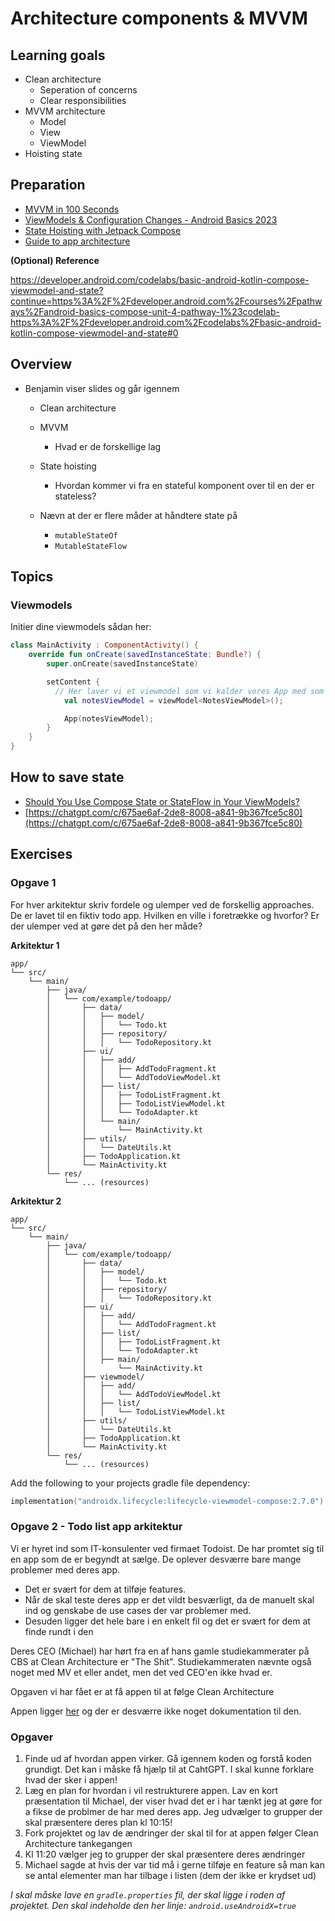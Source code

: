 # Architecture components & MVVM



## Learning goals

- Clean architecture
  - Seperation of concerns
  - Clear responsibilities
- MVVM architecture
  - Model
  - View
  - ViewModel
- Hoisting state



## Preparation

- [MVVM in 100 Seconds](https://youtu.be/-xTqfilaYow?si=KWIuays0YUOqO3Dn)
- [ViewModels & Configuration Changes - Android Basics 2023](https://youtu.be/9sqvBydNJSg?si=Zq2EveH-FIY-VzES)
- [State Hoisting with Jetpack Compose](https://www.youtube.com/watch?v=GT1VJweyNr0)
- [Guide to app architecture](https://developer.android.com/topic/architecture)



**(Optional) Reference**

https://developer.android.com/codelabs/basic-android-kotlin-compose-viewmodel-and-state?continue=https%3A%2F%2Fdeveloper.android.com%2Fcourses%2Fpathways%2Fandroid-basics-compose-unit-4-pathway-1%23codelab-https%3A%2F%2Fdeveloper.android.com%2Fcodelabs%2Fbasic-android-kotlin-compose-viewmodel-and-state#0



## Overview

- Benjamin viser slides og går igennem
  - Clean architecture
    
  - MVVM
    - Hvad er de forskellige lag
  
  - State hoisting
    - Hvordan kommer vi fra en stateful komponent over til en der er stateless?
  - Nævn at der er flere måder at håndtere state på
    - `mutableStateOf`
    - `MutableStateFlow`



## Topics



### Viewmodels

Initier dine viewmodels sådan her:

```kotlin
class MainActivity : ComponentActivity() {
    override fun onCreate(savedInstanceState: Bundle?) {
        super.onCreate(savedInstanceState)

        setContent {
          // Her laver vi et viewmodel som vi kalder vores App med som argument
            val notesViewModel = viewModel<NotesViewModel>();

            App(notesViewModel);
        }
    }
}
```






## How to save state

- [Should You Use Compose State or StateFlow in Your ViewModels?](https://www.youtube.com/watch?v=T8vApYJlW8o)
- [https://chatgpt.com/c/675ae6af-2de8-8008-a841-9b367fce5c80](https://chatgpt.com/c/675ae6af-2de8-8008-a841-9b367fce5c80)



## Exercises



### Opgave 1

For hver arkitektur skriv fordele og ulemper ved de forskellig approaches. De er lavet til en fiktiv todo app. Hvilken en ville i foretrække og hvorfor? Er der ulemper ved at gøre det på den her måde?



**Arkitektur 1**

```
app/
└── src/
    └── main/
        ├── java/
        │   └── com/example/todoapp/
        │       ├── data/
        │       │   ├── model/
        │       │   │   └── Todo.kt
        │       │   ├── repository/
        │       │   │   └── TodoRepository.kt
        │       ├── ui/
        │       │   ├── add/
        │       │   │   ├── AddTodoFragment.kt
        │       │   │   └── AddTodoViewModel.kt
        │       │   ├── list/
        │       │   │   ├── TodoListFragment.kt
        │       │   │   ├── TodoListViewModel.kt
        │       │   │   └── TodoAdapter.kt
        │       │   └── main/
        │       │       └── MainActivity.kt
        │       ├── utils/
        │       │   └── DateUtils.kt
        │       ├── TodoApplication.kt
        │       └── MainActivity.kt
        └── res/
            └── ... (resources)
```



**Arkitektur 2**

```
app/
└── src/
    └── main/
        ├── java/
        │   └── com/example/todoapp/
        │       ├── data/
        │       │   ├── model/
        │       │   │   └── Todo.kt
        │       │   ├── repository/
        │       │   │   └── TodoRepository.kt
        │       ├── ui/
        │       │   ├── add/
        │       │   │   └── AddTodoFragment.kt
        │       │   ├── list/
        │       │   │   ├── TodoListFragment.kt
        │       │   │   └── TodoAdapter.kt
        │       │   ├── main/
        │       │       └── MainActivity.kt
        │       ├── viewmodel/
        │       │   ├── add/
        │       │   │   └── AddTodoViewModel.kt
        │       │   ├── list/
        │       │   │   └── TodoListViewModel.kt
        │       ├── utils/
        │       │   └── DateUtils.kt
        │       ├── TodoApplication.kt
        │       └── MainActivity.kt
        └── res/
            └── ... (resources)
```



Add the following to your projects gradle file dependency: 

```kotlin
implementation("androidx.lifecycle:lifecycle-viewmodel-compose:2.7.0")
```



### Opgave 2 - Todo list app arkitektur

Vi er hyret ind som IT-konsulenter ved firmaet Todoist. De har promtet sig til en app som de er begyndt at sælge. De oplever desværre bare mange problemer med deres app. 

- Det er svært for dem at tilføje features. 
- Når de skal teste deres app er det vildt besværligt, da de manuelt skal ind og genskabe de use cases der var problemer med.
- Desuden ligger det hele bare i en enkelt fil og det er svært for dem at finde rundt i den

Deres CEO (Michael) har hørt fra en af hans gamle studiekammerater på CBS at Clean Architecture er "The Shit". Studiekammeraten nævnte også noget med MV et eller andet, men det ved CEO'en ikke hvad er. 

Opgaven vi har fået er at få appen til at følge Clean Architecture



Appen ligger [her](https://github.com/behu-kea/note-app-mvvm) og der er desværre ikke noget dokumentation til den. 



### Opgaver

1. Finde ud af hvordan appen virker. Gå igennem koden og forstå koden grundigt. Det kan i måske få hjælp til at CahtGPT. I skal kunne forklare hvad der sker i appen!
2. Læg en plan for hvordan i vil restrukturere appen. Lav en kort præsentation til Michael, der viser hvad det er i har tænkt jeg at gøre for a fikse de problmer de har med deres app. Jeg udvælger to grupper der skal præsentere deres plan kl 10:15!
3. Fork projektet og lav de ændringer der skal til for at appen følger Clean Architecture tankegangen
4. Kl 11:20 vælger jeg to grupper der skal præsentere deres ændringer
5. Michael sagde at hvis der var tid må i gerne tilføje en feature så man kan se antal elementer man har tilbage i listen (dem der ikke er krydset ud)



*I skal måske lave en `gradle.properties` fil, der skal ligge i roden af projektet. Den skal indeholde den her linje: `android.useAndroidX=true`*


